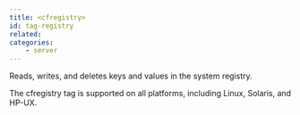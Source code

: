 ```yaml
---
title: <cfregistry>
id: tag-registry
related:
categories:
    - server
---
```


Reads, writes, and deletes keys and values in the system registry.

The cfregistry tag is supported on all platforms, including Linux, Solaris, and HP-UX.